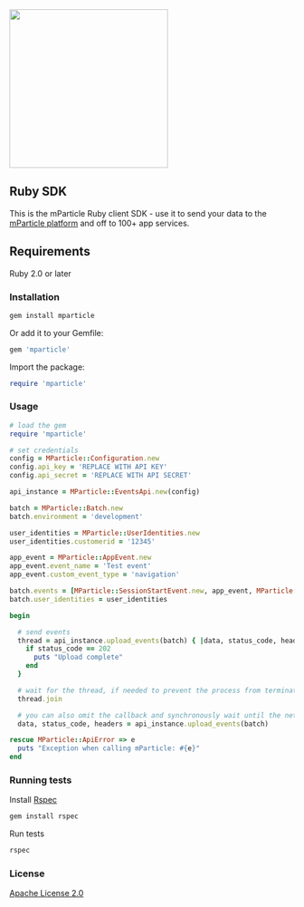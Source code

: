 <img src="http://static.mparticle.com/sdk/logo.svg" width="280">

## Ruby SDK

This is the mParticle Ruby client SDK - use it to send your data to the [mParticle platform](https://www.mparticle.com/) and off to 100+ app services.

## Requirements

Ruby 2.0 or later

### Installation

```sh
gem install mparticle
```

Or add it to your Gemfile:

```ruby
gem 'mparticle'
```

Import the package:

```ruby
require 'mparticle'
```

### Usage

```ruby
# load the gem
require 'mparticle'

# set credentials
config = MParticle::Configuration.new
config.api_key = 'REPLACE WITH API KEY'
config.api_secret = 'REPLACE WITH API SECRET'

api_instance = MParticle::EventsApi.new(config)

batch = MParticle::Batch.new
batch.environment = 'development'

user_identities = MParticle::UserIdentities.new
user_identities.customerid = '12345'

app_event = MParticle::AppEvent.new
app_event.event_name = 'Test event'
app_event.custom_event_type = 'navigation'

batch.events = [MParticle::SessionStartEvent.new, app_event, MParticle::SessionEndEvent.new]
batch.user_identities = user_identities

begin

  # send events
  thread = api_instance.upload_events(batch) { |data, status_code, headers|
    if status_code == 202
      puts "Upload complete"
    end
  }

  # wait for the thread, if needed to prevent the process from terminating
  thread.join

  # you can also omit the callback and synchronously wait until the network request completes.
  data, status_code, headers = api_instance.upload_events(batch)

rescue MParticle::ApiError => e
  puts "Exception when calling mParticle: #{e}"
end
```

### Running tests

Install [Rspec](https://github.com/rspec/rspec)

```sh
gem install rspec
```

Run tests

```sh
rspec
```

### License

[Apache License 2.0](http://www.apache.org/licenses/LICENSE-2.0)
